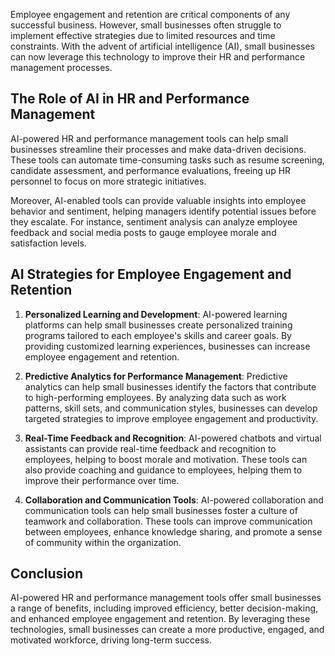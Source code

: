 
Employee engagement and retention are critical components of any successful business. However, small businesses often struggle to implement effective strategies due to limited resources and time constraints. With the advent of artificial intelligence (AI), small businesses can now leverage this technology to improve their HR and performance management processes.

The Role of AI in HR and Performance Management
-----------------------------------------------

AI-powered HR and performance management tools can help small businesses streamline their processes and make data-driven decisions. These tools can automate time-consuming tasks such as resume screening, candidate assessment, and performance evaluations, freeing up HR personnel to focus on more strategic initiatives.

Moreover, AI-enabled tools can provide valuable insights into employee behavior and sentiment, helping managers identify potential issues before they escalate. For instance, sentiment analysis can analyze employee feedback and social media posts to gauge employee morale and satisfaction levels.

AI Strategies for Employee Engagement and Retention
---------------------------------------------------

1. **Personalized Learning and Development**: AI-powered learning platforms can help small businesses create personalized training programs tailored to each employee's skills and career goals. By providing customized learning experiences, businesses can increase employee engagement and retention.

2. **Predictive Analytics for Performance Management**: Predictive analytics can help small businesses identify the factors that contribute to high-performing employees. By analyzing data such as work patterns, skill sets, and communication styles, businesses can develop targeted strategies to improve employee engagement and productivity.

3. **Real-Time Feedback and Recognition**: AI-powered chatbots and virtual assistants can provide real-time feedback and recognition to employees, helping to boost morale and motivation. These tools can also provide coaching and guidance to employees, helping them to improve their performance over time.

4. **Collaboration and Communication Tools**: AI-powered collaboration and communication tools can help small businesses foster a culture of teamwork and collaboration. These tools can improve communication between employees, enhance knowledge sharing, and promote a sense of community within the organization.

Conclusion
----------

AI-powered HR and performance management tools offer small businesses a range of benefits, including improved efficiency, better decision-making, and enhanced employee engagement and retention. By leveraging these technologies, small businesses can create a more productive, engaged, and motivated workforce, driving long-term success.
